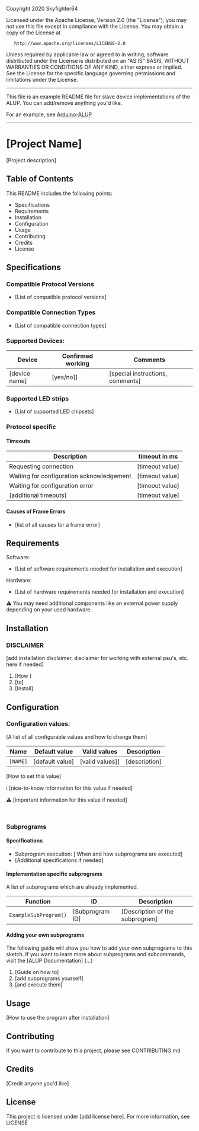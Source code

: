 
Copyright 2020 Skyfighter64

   Licensed under the Apache License, Version 2.0 (the "License");
   you may not use this file except in compliance with the License.
   You may obtain a copy of the License at

       http://www.apache.org/licenses/LICENSE-2.0

   Unless required by applicable law or agreed to in writing, software
   distributed under the License is distributed on an "AS IS" BASIS,
   WITHOUT WARRANTIES OR CONDITIONS OF ANY KIND, either express or implied.
   See the License for the specific language governing permissions and
   limitations under the License.


--------------------------------------------------------------------------

This file is an example README file for slave device implementations of the ALUP.
You can add/remove anything you'd like.

For an example, see [Arduino-ALUP](https://github.com/Skyfighter64/Arduino-ALUP/blob/master/README.md)

--------------------------

# [Project Name]

[Project description]

## Table of Contents

This README includes the following points:

* Specifications
* Requirements
* Installation
* Configuration
* Usage
* Contributing
* Credits
* License


## Specifications

### Compatible Protocol Versions
  * [List of compatible protocol versions]

### Compatible Connection Types
  * [List of compatible connection types]


### Supported Devices:


Device | Confirmed working | Comments
--------------- | ----------------- | --------------------
[device name]      | [yes/no]] |  [special instructions, comments]



### Supported LED strips

 * [List of supported LED chipsets]


### Protocol specific

#### Timeouts

Description| timeout in ms
--- | ---
Requesting connection | [timeout value]
Waiting for configuration acknowledgement | [timeout value]
Waiting for configuration error | [timeout value]
[additional timeouts] | [timeout value]


#### Causes of Frame Errors

 * [list of all causes for a frame error]

## Requirements
Software:
* [List of software requirements needed for installation and execution]


Hardware:
* [List of hardware requirements needed for installation and execution]

:warning: You may need additional components like an external power supply depending on your used hardware.


## Installation


### DISCLAIMER

[add installation disclaimer, disclaimer for working with external psu's, etc. here if needed]


1. [How ]
2. [to]
3. [Install]

## Configuration




### Configuration values:

[A list of all configurable values and how to change them]


Name | Default value | Valid values | Description
--- | --- | --- | ---
`[NAME]` | [default value] | [valid values]]| [description]

[How to set this value]

:information_source: [nice-to-know information for this value if needed]

:warning: [important information for this value if needed]

<br/>


### Subprograms

#### Specifications

* Subprogram execution: [ When and how subprograms are executed]
* [Additional specifications if needed]


#### Implementation specific subprograms

A list of subprograms which are already implemented.

Function | ID | Description
--- | --- | ---
`ExampleSubProgram()` | [Subprogram ID] | [Description of the subprogram]


#### Adding your own subprograms

The following guide will show you how to add your own subprograms to this sketch. If you want to learn more about subprograms and subcommands, visit the [ALUP Documentation] (...)

1. [Guide on how to]
2. [add subprograms yourself]
3. [and execute them]


## Usage

[How to use the program after installation]


## Contributing

If you want to contribute to this project, please see CONTRIBUTING.md


## Credits

[Credit anyone you'd like]

## License

This project is licensed under [add license here]. For more information, see LICENSE
